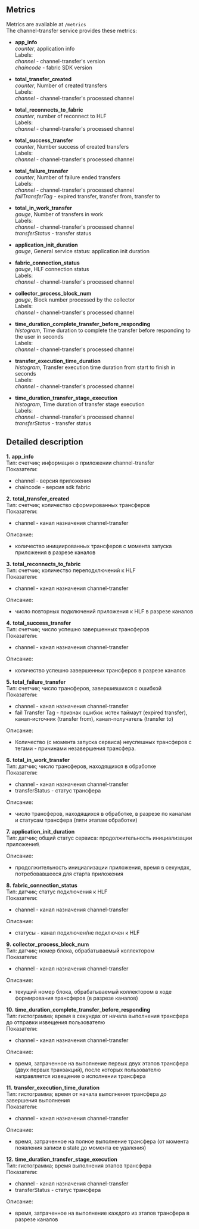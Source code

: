 ## Metrics
Metrics are available at `/metrics`\
The channel-transfer service provides these metrics:


- **app_info**\
  _counter_,  application info\
  Labels:\
  _channel_ - channel-transfer's version\
  _chaincode_ - fabric SDK version
  
- **total_transfer_created**\
  _counter_, Number of created transfers\
  Labels:\
  _channel_ - channel-transfer's processed channel

- **total_reconnects_to_fabric**\
  _counter_, number of reconnect to HLF\
  Labels:\
  _channel_ - channel-transfer's processed channel

- **total_success_transfer**\
  _counter_, Number success of created transfers\
  Labels:\
  _channel_ - channel-transfer's processed channel
  
- **total_failure_transfer**\
  _counter_, Number of failure ended transfers\
  Labels:\
  _channel_ - channel-transfer's processed channel\
  _failTransferTag_ - expired transfer, transfer from, transfer to
  
- **total_in_work_transfer**\
  _gauge_, Number of transfers in work\
  Labels:\
  _channel_ - channel-transfer's processed channel\
  _transferStatus_ - transfer status

- **application_init_duration**\
  _gauge_, General service status: application init duration
  
- **fabric_connection_status**\
  _gauge_, HLF connection status\
  Labels:\
  _channel_ - channel-transfer's processed channel
  
- **collector_process_block_num**\
  _gauge_, Block number processed by the collector\
  Labels:\
  _channel_ - channel-transfer's processed channel

- **time_duration_complete_transfer_before_responding**\
  _histogram_, Time duration to complete the transfer before responding to the user in seconds\
  Labels:\
  _channel_ - channel-transfer's processed channel
  
- **transfer_execution_time_duration**\
  _histogram_, Transfer execution time duration from start to finish in seconds\
  Labels:\
  _channel_ - channel-transfer's processed channel

- **time_duration_transfer_stage_execution**\
  _histogram_, Time duration of transfer stage execution \
  Labels:\
  _channel_ - channel-transfer's processed channel\
  _transferStatus_ - transfer status


## Detailed description

**1.**   **app_info**\
Тип: счетчик; информация о приложении channel-transfer\
Показатели:
- channel - версия приложения 
- chaincode - версия sdk fabric

 **2.** **total_transfer_created**\
Тип: счетчик; количество сформированных трансферов\
Показатели:
- channel - канал назначения channel-transfer

Описание:
- количество инициированных трансферов с момента запуска приложения в разрезе каналов

 **3.** **total_reconnects_to_fabric**\
Тип: счетчик; количество переподключений к HLF\
Показатели:
- channel - канал назначения channel-transfer

Описание:
- число повторных подключений  приложения к HLF в разрезе каналов

 **4.** **total_success_transfer**\
Тип: счетчик; число успешно завершенных трансферов\
Показатели:
- channel - канал назначения channel-transfer

Описание:
- количество успешно завершенных трансферов в разрезе каналов

**5.** **total_failure_transfer**\
Тип: счетчик; число трансферов, завершившихся с ошибкой\
Показатели:
- channel - канал назначения channel-transfer
- fail Transfer Tag - признак ошибки: истек таймаут (expired transfer), канал-источник (transfer from), канал-получатель (transfer to)

Описание:
- Количество (с момента запуска сервиса) неуспешных трансферов с тегами - причинами незавершения трансфера. 

 **6.** **total_in_work_transfer**\
Тип: датчик; число трансферов, находящихся в обработке\
Показатели:
- channel - канал назначения channel-transfer
- transferStatus - статус трансфера

Описание:
- число трансферов, находящихся в обработке,  в разрезе по каналам и статусам трансфера (пяти этапам обработки)

 **7.** **application_init_duration**\
Тип: датчик; общий статус сервиса: продолжительность инициализации приложения\

Описание:
- продолжительность инициализации приложения, время в секундах, потребовавшееся для старта приложения

**8.** **fabric_connection_status**\
Тип: датчик; статус подключения к HLF\
Показатели:

- channel - канал назначения channel-transfer

Описание:
- статусы - канал подключен/не подключен к HLF

**9.** **collector_process_block_num**\
Тип: датчик; номер блока, обрабатываемый коллектором\
Показатели:
- channel - канал назначения channel-transfer

Описание:
- текущий номер блока, обрабатываемый коллектором в ходе формирования трансферов (в разрезе каналов)

**10.** **time_duration_complete_transfer_before_responding**\
Тип: гистограмма; время в секундах от начала выполнения трансфера до отправки извещения пользователю\
Показатели:
- channel - канал назначения channel-transfer

Описание:
- время, затраченное на выполнение первых двух этапов трансфера (двух первых транзакций), после которых пользователю направляется извещение о исполнении трансфера 

**11.** **transfer_execution_time_duration**\
Тип: гистограмма; время от начала выполнения трансфера до завершения выполнения\
Показатели:
- channel - канал назначения channel-transfer

Описание:
- время, затраченное на полное выполнение трансфера (от момента появления записи в state до момента ее удаления)

**12.** **time_duration_transfer_stage_execution**\
Тип: гистограмма; время выполнения этапов трансфера\
Показатели:
- channel - канал назначения channel-transfer
- transferStatus - статус трансфера

Описание:
- время, затраченное на выполнение каждого из этапов трансфера в разрезе каналов